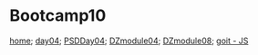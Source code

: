 # Bootcamp10
[home](https://vasia1101.github.io/Bootcamp10/dz1/index.html);
[day04](https://vasia1101.github.io/Bootcamp10/day04/index.html);
[PSDDay04](https://vasia1101.github.io/Bootcamp10/psd/index.html);
[DZmodule04](https://vasia1101.github.io/Bootcamp10/day05dz/index.html);
[DZmodule08](https://vasia1101.github.io/Bootcamp10//day12/dz08/index.html);
[goit - JS](https://vasia1101.github.io/Bootcamp10/GoIT%20-%20JS/Finish_Project/index.html)
